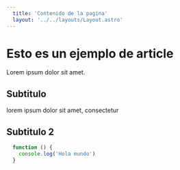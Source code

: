 ```yaml
---
  title: 'Contenido de la pagina'
  layout: '../../layouts/Layout.astro'
---
```


# Esto es un ejemplo de article 

Lorem ipsum dolor sit amet.

## Subtitulo

lorem ipsum dolor sit amet, consectetur

## Subtitulo 2

```javascript
  function () {
    console.log('Hola mundo')
  }
```